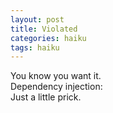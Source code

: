 ```yaml
---
layout: post
title: Violated
categories: haiku
tags: haiku
---
```

You know you want it.      
Dependency injection:    
Just a little prick.   